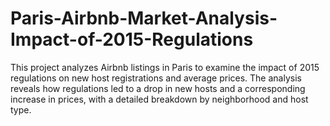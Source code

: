 # Paris-Airbnb-Market-Analysis-Impact-of-2015-Regulations
This project analyzes Airbnb listings in Paris to examine the impact of 2015 regulations on new host registrations and average prices. The analysis reveals how regulations led to a drop in new hosts and a corresponding increase in prices, with a detailed breakdown by neighborhood and host type.

